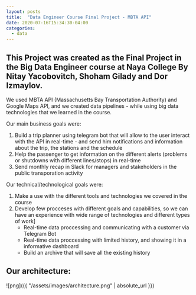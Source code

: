 ```yaml
---
layout: posts
title:  "Data Engineer Course Final Project - MBTA API"
date: 2020-07-16T15:34:30-04:00
categories:
  - data
---
```


## This Project was created as the Final Project in the Big Data Engineer course at Naya College By Nitay Yacobovitch, Shoham Gilady and Dor Izmaylov.
We used MBTA API (Massachusetts Bay Transportation Authority) and Google Maps API, and we created data pipelines - while using big data technologies that we learned in the course.

Our main business goals were:
1. Build a trip planner using telegram bot that will allow to the user interact with the API in real-time - and send him notifications and information about the trip, the stations and the schedule
2. Help the passenger to get information on the different alerts (problems or shutdowns with different lines/stops) in real-time
3. Send monthly recap in Slack for managers and stakeholders in the public transporation activity

Our technical/technological goals were:
1. Make a use with the different tools and technologies we covered in the course
2. Develop few procceses with different goals and capabilities, so we can have an experience with wide range of technologies and different types of work]
   - Real-time data proccessing and communicating with a customer via Telegram Bot
   - Real-time data proccessing with limited history, and showing it in a informative dashboard
   - Build an archive that will save all the existing history
  
## Our architecture:
  
![png]({{ "/assets/images/architecture.png" | absolute_url }})
